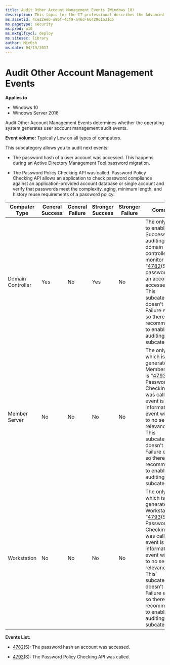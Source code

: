 ```yaml
---
title: Audit Other Account Management Events (Windows 10)
description: This topic for the IT professional describes the Advanced Security Audit policy setting, Audit Other Account Management Events, which determines whether the operating system generates user account management audit events.
ms.assetid: 4ce22eeb-a96f-4cf9-a46d-6642961a31d5
ms.pagetype: security
ms.prod: w10
ms.mktglfcycl: deploy
ms.sitesec: library
author: Mir0sh
ms.date: 04/19/2017
---
```


# Audit Other Account Management Events

**Applies to**
-   Windows 10
-   Windows Server 2016


Audit Other Account Management Events determines whether the operating system generates user account management audit events.

**Event volume:** Typically Low on all types of computers.

This subcategory allows you to audit next events:

-   The password hash of a user account was accessed. This happens during an Active Directory Management Tool password migration.

-   The Password Policy Checking API was called. Password Policy Checking API allows an application to check password compliance against an application-provided account database or single account and verify that passwords meet the complexity, aging, minimum length, and history reuse requirements of a password policy.

| Computer Type     | General Success | General Failure | Stronger Success | Stronger Failure | Comments                                                                                                                                                                                                                                                                                                                                                          |
|-------------------|-----------------|-----------------|------------------|------------------|-------------------------------------------------------------------------------------------------------------------------------------------------------------------------------------------------------------------------------------------------------------------------------------------------------------------------------------------------------------------|
| Domain Controller | Yes             | No              | Yes              | No               | The only reason to enable Success auditing on domain controllers is to monitor “[4782](event-4782.md)(S): The password hash an account was accessed.”<br>This subcategory doesn’t have Failure events, so there is no recommendation to enable Failure auditing for this subcategory.                                                             |
| Member Server     | No              | No              | No               | No               | The only event which is generated on Member Servers is “[4793](event-4793.md)(S): The Password Policy Checking API was called.”, this event is a typical information event with little to no security relevance. <br>This subcategory doesn’t have Failure events, so there is no recommendation to enable Failure auditing for this subcategory. |
| Workstation       | No              | No              | No               | No               | The only event which is generated on Workstations is “[4793](event-4793.md)(S): The Password Policy Checking API was called.”, this event is a typical information event with little to no security relevance. <br>This subcategory doesn’t have Failure events, so there is no recommendation to enable Failure auditing for this subcategory.   |

**Events List:**

-   [4782](event-4782.md)(S): The password hash an account was accessed.

-   [4793](event-4793.md)(S): The Password Policy Checking API was called.

